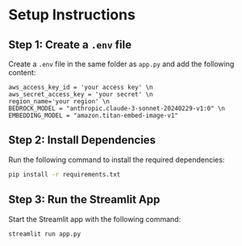 # Setup Instructions

## Step 1: Create a `.env` file
Create a `.env` file in the same folder as `app.py` and add the following content:

```
aws_access_key_id = 'your access key' \n
aws_secret_access_key = 'your secret' \n
region_name='your region' \n
BEDROCK_MODEL = "anthropic.claude-3-sonnet-20240229-v1:0" \n
EMBEDDING_MODEL = "amazon.titan-embed-image-v1" 
```

## Step 2: Install Dependencies
Run the following command to install the required dependencies:

```bash
pip install -r requirements.txt
```

## Step 3: Run the Streamlit App
Start the Streamlit app with the following command:

```
streamlit run app.py
```
